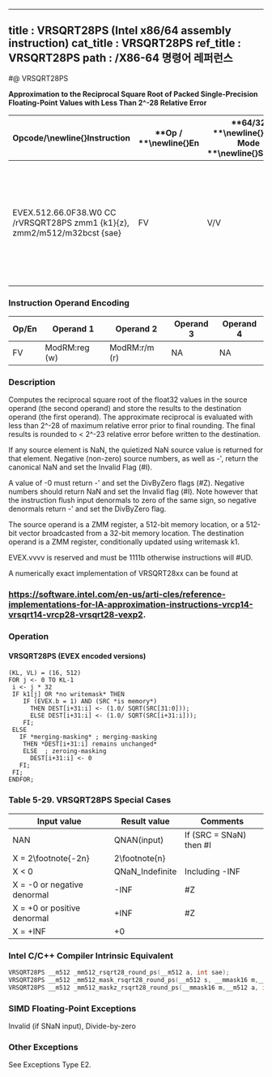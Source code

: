 ----------------------------
title : VRSQRT28PS (Intel x86/64 assembly instruction)
cat_title : VRSQRT28PS
ref_title : VRSQRT28PS
path : /X86-64 명령어 레퍼런스
----------------------------
#@ VRSQRT28PS

**Approximation to the Reciprocal Square Root of Packed Single-Precision Floating-Point Values with Less Than 2^-28 Relative Error**

|**Opcode/**\newline{}**Instruction**|**Op / **\newline{}**En**|**64/32 **\newline{}**bit Mode **\newline{}**Support**|**CPUID **\newline{}**Feature **\newline{}**Flag**|**Description**|
|------------------------------------|-------------------------|------------------------------------------------------|--------------------------------------------------|---------------|
|EVEX.512.66.0F38.W0 CC /rVRSQRT28PS zmm1 {k1}{z}, zmm2/m512/m32bcst {sae}|FV|V/V|AVX512ER|Computes approximations to the Reciprocal square root (<2^-28 relative error) of the packed single-precision floating-point values from zmm2/m512/m32bcst and stores result in zmm1with writemask k1.|
### Instruction Operand Encoding


|Op/En|Operand 1|Operand 2|Operand 3|Operand 4|
|-----|---------|---------|---------|---------|
|FV|ModRM:reg (w)|ModRM:r/m (r)|NA|NA|
### Description


Computes the reciprocal square root of the float32 values in the source operand (the second operand) and store the results to the destination operand (the first operand). The approximate reciprocal is evaluated with less than 2^-28 of maximum relative error prior to final rounding. The final results is rounded to < 2^-23 relative error before written to the destination.

If any source element is NaN, the quietized NaN source value is returned for that element. Negative (non-zero) source numbers, as well as - ', return the canonical NaN and set the Invalid Flag (#I).

A value of -0 must return - ' and set the DivByZero flags (#Z). Negative numbers should return NaN and set the Invalid flag (#I). Note however that the instruction flush input denormals to zero of the same sign, so negative denormals return -'  and set the DivByZero flag.

The source operand is a ZMM register, a 512-bit memory location, or a 512-bit vector broadcasted from a 32-bit memory location. The destination operand is a ZMM register, conditionally updated using writemask k1. 

EVEX.vvvv is reserved and must be 1111b otherwise instructions will #UD.

A numerically exact implementation of VRSQRT28xx can be found at 

###                                https://software.intel.com/en-us/arti-cles/reference-implementations-for-IA-approximation-instructions-vrcp14-vrsqrt14-vrcp28-vrsqrt28-vexp2.

### Operation
#### VRSQRT28PS (EVEX encoded versions) 
```info-verb
(KL, VL) = (16, 512)
FOR j  <- 0 TO KL-1
 i <-  j * 32
 IF k1[j] OR *no writemask* THEN
    IF (EVEX.b = 1) AND (SRC *is memory*)
      THEN DEST[i+31:i] <-  (1.0/ SQRT(SRC[31:0]));
      ELSE DEST[i+31:i] <-  (1.0/ SQRT(SRC[i+31:i]));
    FI;
 ELSE 
   IF *merging-masking* ; merging-masking
    THEN *DEST[i+31:i] remains unchanged*
    ELSE  ; zeroing-masking
      DEST[i+31:i]  <- 0
   FI;
 FI;
ENDFOR;
```
### Table 5-29. VRSQRT28PS Special Cases


|**Input value**|**Result value**|**Comments**|
|---------------|----------------|------------|
|NAN|QNAN(input)|If (SRC = SNaN) then #I|
|X = 2\footnote{-2n}|2\footnote{n}||
|X < 0|QNaN_Indefinite|Including -INF|
|X = -0 or negative denormal|-INF|#Z|
|X = +0 or positive denormal|+INF|#Z|
|X = +INF|+0||

### Intel C/C++ Compiler Intrinsic Equivalent

```cpp
VRSQRT28PS __m512 _mm512_rsqrt28_round_ps(__m512 a, int sae);
VRSQRT28PS __m512 _mm512_mask_rsqrt28_round_ps(__m512 s, __mmask16 m,__m512 a, int sae);
VRSQRT28PS __m512 _mm512_maskz_rsqrt28_round_ps(__mmask16 m,__m512 a, int sae);
```
### SIMD Floating-Point Exceptions


Invalid (if SNaN input), Divide-by-zero

### Other Exceptions


See Exceptions Type E2.

